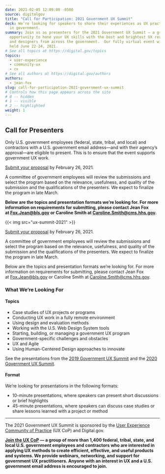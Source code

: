 ```yaml
---
date: 2021-02-05 12:09:00 -0500
source: digitalgov
title: "Call for Participation: 2021 Government UX Summit"
deck: We’re looking for speakers to share their experiences as UX practitioners
  in government.
summary: Join us as presenters for the 2021 Government UX Summit — a great
  opportunity to hone your UX skills with the best and brightest UX researchers
  and designers from across the government.  Our fully virtual event will be
  held June 22-24, 2021.
# See all topics at https://digital.gov/topics
topics:
  - user-experience
  - community-ux
  - cx
# See all authors at https://digital.gov/authors
authors:
  - jean-fox
slug: call-for-participation-2021-government-ux-summit
# Controls how this page appears across the site
# 0 -- hidden
# 1 -- visible
# 2 -- highlighted
weight: 1
---
```

## Call for Presenters

Only U.S. government employees (federal, state, tribal, and local) and contractors with a U.S. government email address—and with their agency’s approval—are eligible to present. This is to ensure that the event supports government UX work.

[Submit your proposal](https://docs.google.com/forms/d/e/1FAIpQLScH8C3t9vUHLVcMxvUbYL0M_nwk_6-d9HayLS39iFdCdEQMRA/viewform) by February 26, 2021.

A committee of government employees will review the submissions and select the program based on the relevance, usefulness, and quality of the submission and the qualifications of the presenters. We expect to finalize the program in late March.

**Below are the topics and presentation formats we’re looking for. For more information on requirements for submitting, please contact Jean Fox at [Fox.Jean@bls.gov](mailto:Fox.Jean@bls.gov) or Caroline Smith at [Caroline.Smith@cms.hhs.gov](mailto:Caroline.Smith@cms.hhs.gov).**

{{< img src="ux-summit-2021" >}}

[Submit your proposal](https://docs.google.com/forms/d/e/1FAIpQLScH8C3t9vUHLVcMxvUbYL0M_nwk_6-d9HayLS39iFdCdEQMRA/viewform) by February 26, 2021.

A committee of government employees will review the submissions and select the program based on the relevance, usefulness, and quality of the submission and the qualifications of the presenters. We expect to finalize the program in late March.

Below are the topics and presentation formats we’re looking for. For more information on requirements for submitting, please contact Jean Fox at [Fox.Jean@bls.gov](mailto:Fox.Jean@bls.gov) or Caroline Smith at [Caroline.Smith@cms.hhs.gov](mailto:Caroline.Smith@cms.hhs.gov).

### What We’re Looking For

#### Topics

* Case studies of UX projects or programs
* Conducting UX work in a fully remote environment
* Using design and evaluation methods
* Working with the U.S. Web Design System tools
* Starting, building, or managing a government UX program
* Government-specific challenges and obstacles
* UX and Agile
* Using Human-Centered Design approaches to innovate

See the presentations from the [2019 Government UX Summit](https://digital.gov/event/2019/05/15/2019-government-ux-summit/) and the [2020 Government UX Summit](https://digital.gov/event/2020/07/28/2020-government-ux-summit/).

#### Format

We’re looking for presentations in the following formats:

* 10-minute presentations, where speakers can present short discussions or brief highlights
* 45-minute presentations, where speakers can discuss case studies or share lessons learned with a project or method

- - -

The 2021 Government UX Summit is sponsored by the [User Experience Community of Practice](https://digital.gov/communities/user-experience/) (UX CoP) and Digital.gov.

**[Join the UX CoP](https://digital.gov/communities/user-experience/) — a group of more than 1,400 federal, tribal, state, and local U.S. government employees and contractors who are interested in applying UX methods to create efficient, effective, and useful products and systems. We provide webinars, networking, and support for government UX practitioners. Anyone with an interest in UX and a U.S. government email address is encouraged to join.**

